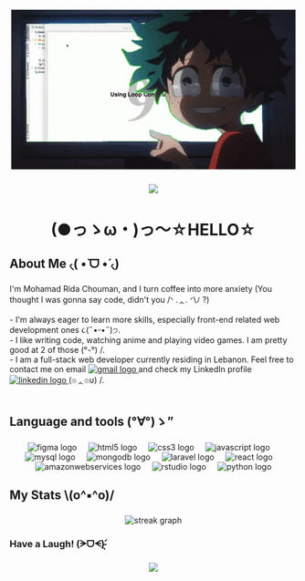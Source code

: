 ###

<div align="center">
  
![](https://github.com/Mohamad-Rida-Chouman/Mohamad-Rida-Chouman/blob/main/deku-java.gif)

</div>

###

<div align="center">
  <img src="https://visitor-badge.laobi.icu/badge?page_id=Mohamad-Rida-Chouman.Mohamad-Rida-Chouman&"  />
</div>

###

<h1 align="center">(●っゝω・)っ～☆HELLO☆</h1>

###

<h2 align="left">About Me  ৻(  •̀ ᗜ •́  ৻)</h2>

###

<p align="left">I'm Mohamad Rida Chouman, and I turn coffee into more anxiety (You thought I was gonna say code, didn't you /ᐠ .ᆺ. ᐟ\ﾉ ?)<br><br>- I'm always eager to learn more skills, especially front-end related web development ones ૮(˶•ᵕ•˶)੭.<br>- I like writing code, watching anime and playing video games. I am pretty good at 2 of those (°-°) /.<br>- I am a full-stack web developer currently residing in Lebanon. Feel free to contact me on email <a href="shumanmohammadrida@gmail.com" target="_blank">
    <img src="https://raw.githubusercontent.com/maurodesouza/profile-readme-generator/master/src/assets/icons/social/gmail/default.svg" width="60" height="40" alt="gmail logo"  />
  </a> and check my LinkedIn profile <a href="https://www.linkedin.com/in/mohamad-rida-chouman/" target="_blank">
    <img src="https://raw.githubusercontent.com/maurodesouza/profile-readme-generator/master/src/assets/icons/social/linkedin/default.svg" width="60" height="40" alt="linkedin logo"  />
  </a> (๏ᆺ๏υ) /.<br><br></p>

###

<h2 align="left">Language and tools (°∀°)ゝ”</h2>

###

<div align="center">
  <img src="https://cdn.jsdelivr.net/gh/devicons/devicon/icons/figma/figma-original.svg" height="40" alt="figma logo"  />
  <img width="12" />
  <img src="https://cdn.jsdelivr.net/gh/devicons/devicon/icons/html5/html5-original.svg" height="40" alt="html5 logo"  />
  <img width="12" />
  <img src="https://cdn.jsdelivr.net/gh/devicons/devicon/icons/css3/css3-original.svg" height="40" alt="css3 logo"  />
  <img width="12" />
  <img src="https://cdn.jsdelivr.net/gh/devicons/devicon/icons/javascript/javascript-original.svg" height="40" alt="javascript logo"  />
  <img width="12" />
  <img src="https://cdn.jsdelivr.net/gh/devicons/devicon/icons/mysql/mysql-original.svg" height="40" alt="mysql logo"  />
  <img width="12" />
  <img src="https://cdn.jsdelivr.net/gh/devicons/devicon/icons/mongodb/mongodb-original.svg" height="40" alt="mongodb logo"  />
  <img width="12" />
  <img src="https://cdn.jsdelivr.net/gh/devicons/devicon/icons/laravel/laravel-plain.svg" height="40" alt="laravel logo"  />
  <img width="12" />
  <img src="https://cdn.jsdelivr.net/gh/devicons/devicon/icons/react/react-original.svg" height="40" alt="react logo"  />
  <img width="12" />
  <img src="https://cdn.jsdelivr.net/gh/devicons/devicon/icons/amazonwebservices/amazonwebservices-original.svg" height="40" alt="amazonwebservices logo"  />
  <img width="12" />
  <img src="https://cdn.jsdelivr.net/gh/devicons/devicon/icons/rstudio/rstudio-original.svg" height="40" alt="rstudio logo"  />
  <img width="12" />
  <img src="https://cdn.jsdelivr.net/gh/devicons/devicon/icons/python/python-original.svg" height="40" alt="python logo"  />
</div>

###

<h2 align="left">My Stats \(o^▪^o)/</h2>

###

<div align="center">
  <img src="https://streak-stats.demolab.com?user=Mohamad-Rida-Chouman&locale=en&mode=daily&theme=dark&hide_border=false&border_radius=5&order=3" height="220" alt="streak graph"  />
</div>

###

<h3 align="left"> Have a Laugh! (ᗒᗜᗕ)՛̵̖</h3>

###

<div align="center">
  <img src='https://randommeme-five.vercel.app/' style="height: 400px;"/>
</div>

###
